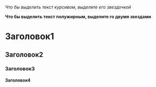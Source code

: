 _Что бы выделить текст курсивом, выделите его звездочкой_

**Что бы выделить текст полужирным, выделите го двумя звездами**

# Заголовок1

## Заголовок2

### Заголовок3

#### Заголовок4
